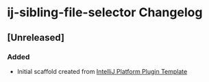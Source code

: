 <!-- Keep a Changelog guide -> https://keepachangelog.com -->

# ij-sibling-file-selector Changelog

## [Unreleased]
### Added
- Initial scaffold created from [IntelliJ Platform Plugin Template](https://github.com/JetBrains/intellij-platform-plugin-template)
